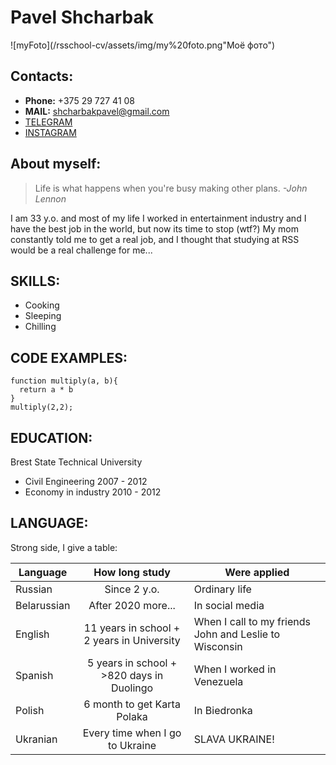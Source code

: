 # Pavel Shcharbak #
![myFoto](/rsschool-cv/assets/img/my%20foto.png"Моё фото")
## **Contacts:** ##

* **Phone:** +375 29 727 41 08
* **MAIL:** shcharbakpavel@gmail.com
* [TELEGRAM](https://t.me/Pablo_orabocsE)
* [INSTAGRAM](https://www.instagram.com/zametki_illusionista/)

## **About myself:** ##
> Life is what happens when you're busy making other plans. *-John Lennon*


I am 33 y.o. and most of my life I worked in entertainment industry and I have the best job in the world, but now its time to stop (wtf?) My mom constantly told me to get a real job, and I thought that studying at RSS would be a real challenge for me...


## **SKILLS:** ##
* Cooking
* Sleeping
* Chilling


## **CODE EXAMPLES:** ##
```
function multiply(a, b){
  return a * b
}
multiply(2,2);
```

## **EDUCATION:** ##
Brest State Technical University
* Civil Engineering 2007 - 2012
* Economy in industry 2010 - 2012

## **LANGUAGE:** ##
Strong side, I give a table: 

Language    | How long study                            | Were applied
------------|:-----------------------------------------:| --------------
Russian     | Since 2 y.o.                              | Ordinary life
Belarussian | After 2020 more...                        | In social media
English     | 11 years in school + 2 years in University| When I call to my friends John and Leslie to Wisconsin
Spanish     | 5 years in school + >820 days in Duolingo | When I worked in Venezuela
Polish      | 6 month to get Karta Polaka               | In Biedronka
Ukranian    | Every time when I go to Ukraine           | SLAVA UKRAINE!